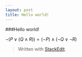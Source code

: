 ```yaml
---
layout: post
title: Hello world!
---
```




###Hello world!

$\lnot (P\lor(Q\land R))=(\lnot P) \land (\lnot Q \lor \lnot R)$
> Written with [StackEdit](https://stackedit.io/).